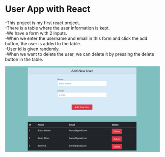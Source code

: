 # User App with React

-This project is my first react project.
<br>
-There is a table where the user information is kept. 
<br>
-We have a form with 2 inputs.
<br>
-When we enter the username and email in this form and click the add button, the user is added to the table.
<br>
-User id is given randomly.
<br>
-When we want to delete the user, we can delete it by pressing the delete button in the table.
<br>

![UserApp](./src/picture.PNG)
